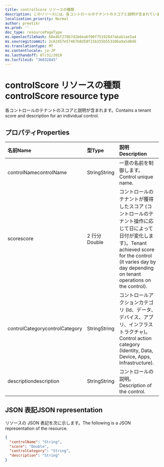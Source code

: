 ```yaml
---
title: controlScore リソースの種類
description: このリソースには、各コントロールのテナントのスコアと説明が含まれています。
localization_priority: Normal
author: preetikr
ms.prod: ''
doc_type: resourcePageType
ms.openlocfilehash: 68e4bf278b7d1b6ea6f00f75192847abab1ae3a4
ms.sourcegitcommit: 2c62457e57467b8d50f21b255b553106a9a5d8d6
ms.translationtype: MT
ms.contentlocale: ja-JP
ms.lasthandoff: 07/31/2019
ms.locfileid: "36032845"
---
```

#  <a name="controlscore-resource-type"></a><span data-ttu-id="f7c0c-103">controlScore リソースの種類</span><span class="sxs-lookup"><span data-stu-id="f7c0c-103">controlScore resource type</span></span>

<span data-ttu-id="f7c0c-104">各コントロールのテナントのスコアと説明が含まれます。</span><span class="sxs-lookup"><span data-stu-id="f7c0c-104">Contains a tenant score and description for an individual control.</span></span>

## <a name="properties"></a><span data-ttu-id="f7c0c-105">プロパティ</span><span class="sxs-lookup"><span data-stu-id="f7c0c-105">Properties</span></span>

|<span data-ttu-id="f7c0c-106">名前</span><span class="sxs-lookup"><span data-stu-id="f7c0c-106">Name</span></span> |<span data-ttu-id="f7c0c-107">型</span><span class="sxs-lookup"><span data-stu-id="f7c0c-107">Type</span></span> |<span data-ttu-id="f7c0c-108">説明</span><span class="sxs-lookup"><span data-stu-id="f7c0c-108">Description</span></span> |
|:--|:--|:--|
|<span data-ttu-id="f7c0c-109">controlName</span><span class="sxs-lookup"><span data-stu-id="f7c0c-109">controlName</span></span>|<span data-ttu-id="f7c0c-110">String</span><span class="sxs-lookup"><span data-stu-id="f7c0c-110">String</span></span>|<span data-ttu-id="f7c0c-111">一意の名前を制御します。</span><span class="sxs-lookup"><span data-stu-id="f7c0c-111">Control unique name.</span></span>|
|<span data-ttu-id="f7c0c-112">score</span><span class="sxs-lookup"><span data-stu-id="f7c0c-112">score</span></span>|<span data-ttu-id="f7c0c-113">2 行分</span><span class="sxs-lookup"><span data-stu-id="f7c0c-113">Double</span></span>|<span data-ttu-id="f7c0c-114">コントロールのテナントが獲得したスコア (コントロールのテナント操作に応じて日によって日付が変化します)。</span><span class="sxs-lookup"><span data-stu-id="f7c0c-114">Tenant achieved score for the control (it varies day by day depending on tenant operations on the control).</span></span>|
|<span data-ttu-id="f7c0c-115">controlCategory</span><span class="sxs-lookup"><span data-stu-id="f7c0c-115">controlCategory</span></span>|<span data-ttu-id="f7c0c-116">String</span><span class="sxs-lookup"><span data-stu-id="f7c0c-116">String</span></span>|<span data-ttu-id="f7c0c-117">コントロールアクションカテゴリ (Id、データ、デバイス、アプリ、インフラストラクチャ)。</span><span class="sxs-lookup"><span data-stu-id="f7c0c-117">Control action category (Identity, Data, Device, Apps, Infrastructure).</span></span>|
|<span data-ttu-id="f7c0c-118">description</span><span class="sxs-lookup"><span data-stu-id="f7c0c-118">description</span></span>|<span data-ttu-id="f7c0c-119">String</span><span class="sxs-lookup"><span data-stu-id="f7c0c-119">String</span></span>| <span data-ttu-id="f7c0c-120">コントロールの説明。</span><span class="sxs-lookup"><span data-stu-id="f7c0c-120">Description of the control.</span></span>|

## <a name="json-representation"></a><span data-ttu-id="f7c0c-121">JSON 表記</span><span class="sxs-lookup"><span data-stu-id="f7c0c-121">JSON representation</span></span>

<span data-ttu-id="f7c0c-122">リソースの JSON 表記を次に示します。</span><span class="sxs-lookup"><span data-stu-id="f7c0c-122">The following is a JSON representation of the resource.</span></span>

<!-- {
  "blockType": "resource",
  "optionalProperties": [

  ],
  "@odata.type": "microsoft.graph.controlScore"
}-->

```json
{
  "controlName": "String",
  "score": "Double",
  "controlCategory": "String",
  "description": "String"
}

```


<!-- {
  "type": "#page.annotation",
  "description": "controlScore resource",
  "keywords": "",
  "section": "documentation",
  "tocPath": ""
}-->
